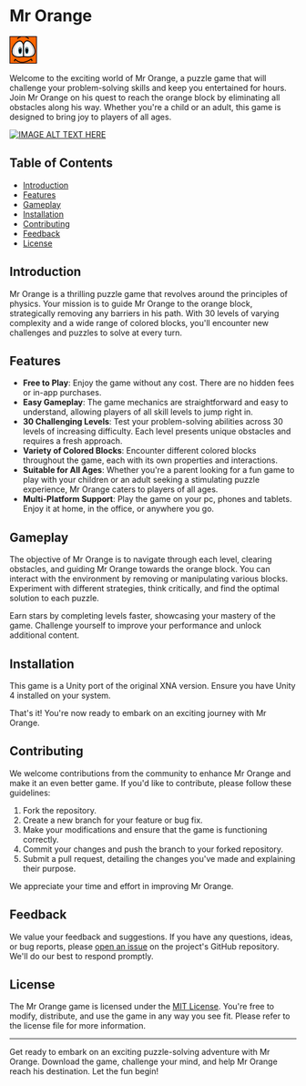 # Mr Orange

![Mr Orange Logo](./Assets/Icons/Android/MrOrange48.png)

Welcome to the exciting world of Mr Orange, a puzzle game that will challenge your problem-solving skills and keep you entertained for hours. Join Mr Orange on his quest to reach the orange block by eliminating all obstacles along his way. Whether you're a child or an adult, this game is designed to bring joy to players of all ages.

[![IMAGE ALT TEXT HERE](http://img.youtube.com/vi/Nm_2XNL8xQU/0.jpg)](http://www.youtube.com/watch?v=Nm_2XNL8xQU)

## Table of Contents

- [Introduction](#introduction)
- [Features](#features)
- [Gameplay](#gameplay)
- [Installation](#installation)
- [Contributing](#contributing)
- [Feedback](#feedback)
- [License](#license)

## Introduction

Mr Orange is a thrilling puzzle game that revolves around the principles of physics. Your mission is to guide Mr Orange to the orange block, strategically removing any barriers in his path. With 30 levels of varying complexity and a wide range of colored blocks, you'll encounter new challenges and puzzles to solve at every turn.

## Features

- **Free to Play**: Enjoy the game without any cost. There are no hidden fees or in-app purchases.
- **Easy Gameplay**: The game mechanics are straightforward and easy to understand, allowing players of all skill levels to jump right in.
- **30 Challenging Levels**: Test your problem-solving abilities across 30 levels of increasing difficulty. Each level presents unique obstacles and requires a fresh approach.
- **Variety of Colored Blocks**: Encounter different colored blocks throughout the game, each with its own properties and interactions.
- **Suitable for All Ages**: Whether you're a parent looking for a fun game to play with your children or an adult seeking a stimulating puzzle experience, Mr Orange caters to players of all ages.
- **Multi-Platform Support**: Play the game on your pc, phones and tablets. Enjoy it at home, in the office, or anywhere you go.

## Gameplay

The objective of Mr Orange is to navigate through each level, clearing obstacles, and guiding Mr Orange towards the orange block. You can interact with the environment by removing or manipulating various blocks. Experiment with different strategies, think critically, and find the optimal solution to each puzzle.

Earn stars by completing levels faster, showcasing your mastery of the game. Challenge yourself to improve your performance and unlock additional content.

## Installation

This game is a Unity port of the original XNA version. Ensure you have Unity 4 installed on your system.

That's it! You're now ready to embark on an exciting journey with Mr Orange.

## Contributing

We welcome contributions from the community to enhance Mr Orange and make it an even better game. If you'd like to contribute, please follow these guidelines:

1. Fork the repository.
2. Create a new branch for your feature or bug fix.
3. Make your modifications and ensure that the game is functioning correctly.
4. Commit your changes and push the branch to your forked repository.
5. Submit a pull request, detailing the changes you've made and explaining their purpose.

We appreciate your time and effort in improving Mr Orange.

## Feedback

We value your feedback and suggestions. If you have any questions, ideas, or bug reports, please [open an issue](https://github.com/bomzj/mr-orange/issues) on the project's GitHub repository. We'll do our best to respond promptly.

## License

The Mr Orange game is licensed under the [MIT License](./LICENSE). You're free to modify, distribute, and use the game in any way you see fit. Please refer to the license file for more information.

---

Get ready to embark on an exciting puzzle-solving adventure with Mr Orange. Download the game, challenge your mind, and help Mr Orange reach his destination. Let the fun begin!
